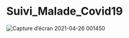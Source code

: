 # Suivi_Malade_Covid19
![Capture d’écran 2021-04-26 001450](https://user-images.githubusercontent.com/63782686/116014734-4619dc00-a626-11eb-97c6-61c52c533db4.png)
